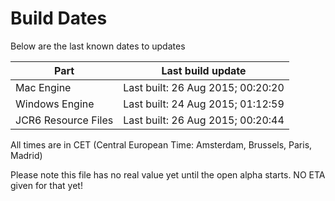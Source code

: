 # Build Dates

Below are the last known dates to updates

Part | Last build update
-----|-----
Mac Engine | Last built: 26 Aug 2015; 00:20:20
Windows Engine | Last built: 24 Aug 2015; 01:12:59
JCR6 Resource Files | Last built: 26 Aug 2015; 00:20:44
All times are in CET (Central European Time: Amsterdam, Brussels, Paris, Madrid)


Please note this file has no real value yet until the open alpha starts. NO ETA given for that yet!
